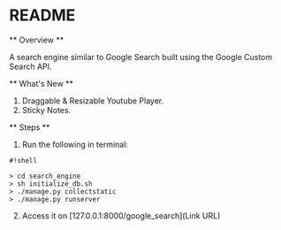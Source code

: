 # README #

** Overview **

A search engine similar to Google Search built using the Google Custom Search API.

** What's New **

1) Draggable & Resizable Youtube Player.
2) Sticky Notes.

** Steps **

1) Run the following in terminal:

```
#!shell

> cd search_engine
> sh initialize_db.sh
> ./manage.py collectstatic
> ./manage.py runserver
```


2) Access it on [127.0.0.1:8000/google_search](Link URL)